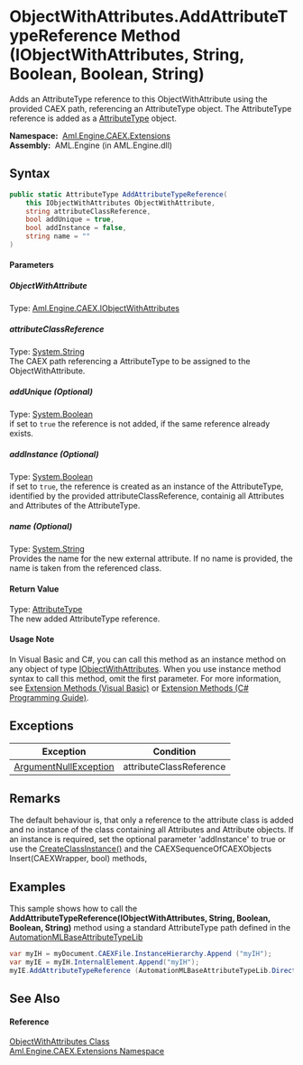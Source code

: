 ObjectWithAttributes.AddAttributeTypeReference Method (IObjectWithAttributes, String, Boolean, Boolean, String)
===============================================================================================================
Adds an AttributeType reference to this ObjectWithAttribute using the provided CAEX path, referencing an AttributeType object. The AttributeType reference is added as a [AttributeType][1] object.

  **Namespace:**  [Aml.Engine.CAEX.Extensions][2]  
  **Assembly:**  AML.Engine (in AML.Engine.dll)

Syntax
------

```csharp
public static AttributeType AddAttributeTypeReference(
	this IObjectWithAttributes ObjectWithAttribute,
	string attributeClassReference,
	bool addUnique = true,
	bool addInstance = false,
	string name = ""
)
```

#### Parameters

##### *ObjectWithAttribute*
Type: [Aml.Engine.CAEX.IObjectWithAttributes][3]  


##### *attributeClassReference*
Type: [System.String][4]  
 The CAEX path referencing a AttributeType to be assigned to the ObjectWithAttribute.

##### *addUnique* (Optional)
Type: [System.Boolean][5]  
 if set to `true` the reference is not added, if the same reference already exists.

##### *addInstance* (Optional)
Type: [System.Boolean][5]  
 if set to `true`, the reference is created as an instance of the AttributeType, identified by the provided attributeClassReference, containig all Attributes and Attributes of the AttributeType.

##### *name* (Optional)
Type: [System.String][4]  
Provides the name for the new external attribute. If no name is provided, the name is taken from the referenced class.

#### Return Value
Type: [AttributeType][1]  
 The new added AttributeType reference. 
#### Usage Note
In Visual Basic and C#, you can call this method as an instance method on any object of type [IObjectWithAttributes][3]. When you use instance method syntax to call this method, omit the first parameter. For more information, see [Extension Methods (Visual Basic)][6] or [Extension Methods (C# Programming Guide)][7].

Exceptions
----------

Exception                  | Condition               
-------------------------- | ----------------------- 
[ArgumentNullException][8] | attributeClassReference 


Remarks
-------
 The default behaviour is, that only a reference to the attribute class is added and no instance of the class containing all Attributes and Attribute objects. If an instance is required, set the optional parameter 'addInstance' to true or use the [CreateClassInstance()][9] and the CAEXSequenceOfCAEXObjects Insert(CAEXWrapper, bool) methods, 

Examples
--------
 This sample shows how to call the **AddAttributeTypeReference(IObjectWithAttributes, String, Boolean, Boolean, String)** method using a standard AttributeType path defined in the [AutomationMLBaseAttributeTypeLib][10]
```csharp
var myIH = myDocument.CAEXFile.InstanceHierarchy.Append ("myIH");
var myIE = myIH.InternalElement.Append("myIH");
myIE.AddAttributeTypeReference (AutomationMLBaseAttributeTypeLib.Direction);
```


See Also
--------

#### Reference
[ObjectWithAttributes Class][11]  
[Aml.Engine.CAEX.Extensions Namespace][2]  

[1]: ../../Aml.Engine.CAEX/AttributeType/README.md
[2]: ../README.md
[3]: ../../Aml.Engine.CAEX/IObjectWithAttributes/README.md
[4]: https://docs.microsoft.com/dotnet/api/system.string
[5]: https://docs.microsoft.com/dotnet/api/system.boolean
[6]: https://docs.microsoft.com/dotnet/visual-basic/programming-guide/language-features/procedures/extension-methods
[7]: https://docs.microsoft.com/dotnet/csharp/programming-guide/classes-and-structs/extension-methods
[8]: https://docs.microsoft.com/dotnet/api/system.argumentnullexception
[9]: ../../Aml.Engine.CAEX/InterfaceFamilyType/CreateClassInstance.md
[10]: ../../Aml.Engine.AmlObjects/AutomationMLBaseAttributeTypeLib/README.md
[11]: README.md
[12]: https://www.automationml.org
[13]: ../../icons/logoShade.png
